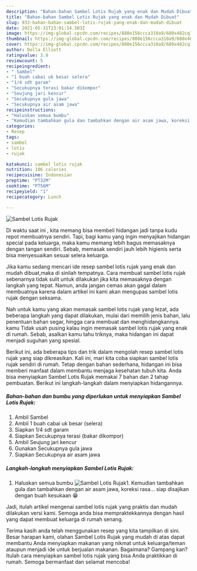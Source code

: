 ```yaml
---
description: "Bahan-bahan Sambel Lotis Rujak yang enak dan Mudah Dibuat"
title: "Bahan-bahan Sambel Lotis Rujak yang enak dan Mudah Dibuat"
slug: 933-bahan-bahan-sambel-lotis-rujak-yang-enak-dan-mudah-dibuat
date: 2021-05-31T23:01:14.503Z
image: https://img-global.cpcdn.com/recipes/880e156ccca310a9/680x482cq70/sambel-lotis-rujak-foto-resep-utama.jpg
thumbnail: https://img-global.cpcdn.com/recipes/880e156ccca310a9/680x482cq70/sambel-lotis-rujak-foto-resep-utama.jpg
cover: https://img-global.cpcdn.com/recipes/880e156ccca310a9/680x482cq70/sambel-lotis-rujak-foto-resep-utama.jpg
author: Della Elliott
ratingvalue: 3.8
reviewcount: 5
recipeingredient:
- " Sambel"
- "1 buah cabai uk besar selera"
- "1/4 sdt garam"
- "Secukupnya terasi bakar dikompor"
- "Seujung jari kencur"
- "Secukupnya gula jawa"
- "Secukupnya air asam jawa"
recipeinstructions:
- "Haluskan semua bumbu"
- "Kemudian tambahkan gula dan tambahkan dengan air asam jawa, koreksi rasa... siap disajikan dengan buah kesukaan 😁"
categories:
- Resep
tags:
- sambel
- lotis
- rujak

katakunci: sambel lotis rujak 
nutrition: 106 calories
recipecuisine: Indonesian
preptime: "PT32M"
cooktime: "PT56M"
recipeyield: "1"
recipecategory: Lunch

---
```



![Sambel Lotis Rujak](https://img-global.cpcdn.com/recipes/880e156ccca310a9/680x482cq70/sambel-lotis-rujak-foto-resep-utama.jpg)

Di waktu  saat ini , kita memang bisa membeli hidangan jadi tanpa kudu repot membuatnya sendiri. Tapi, bagi kamu yang ingin menyajikan hidangan special pada keluarga, maka kamu memang lebih bagus memasaknya dengan tangan sendiri. Sebab, memasak sendiri jauh lebih higienis serta bisa menyesuaikan sesuai selera keluarga.

Jika kamu sedang mencari ide resep sambel lotis rujak yang enak dan mudah dibuat,maka di sinilah tempatnya. Cara membuat sambel lotis rujak  sebenarnya tidak sulit untuk dilakukan jika kita memasaknya dengan langkah yang tepat. Namun, anda jangan cemas akan gagal dalam membuatnya 
karena dalam artikel ini kami akan mengupas sambel lotis rujak dengan seksama.  



Nah untuk kamu yang akan memasak sambel lotis rujak yang lezat, ada beberapa langkah yang dapat dilakukan, mulai dari memilih jenis bahan, lalu penentuan bahan segar, hingga cara membuat dan menghidangkannya. kamu Tidak usah pusing kalau ingin memasak sambel lotis rujak yang enak di rumah. Sebab, asalkan kamu  tahu triknya, maka hidangan ini dapat menjadi suguhan yang spesial.

Berikut ini, ada beberapa tips dan trik dalam mengolah resep sambel lotis rujak yang siap dikreasikan. Kali ini, mari kita coba siapkan sambel lotis rujak sendiri di rumah. Tetap dengan bahan sederhana, hidangan ini bisa memberi manfaat dalam membantu menjaga kesehatan tubuh kita. Anda bisa menyiapkan Sambel Lotis Rujak memakai 7 bahan dan 2 tahap pembuatan. Berikut ini langkah-langkah dalam menyiapkan hidangannya.

<!--inarticleads1-->

##### Bahan-bahan dan bumbu yang diperlukan untuk menyiapkan Sambel Lotis Rujak:

1. Ambil  Sambel
1. Ambil 1 buah cabai uk besar (selera)
1. Siapkan 1/4 sdt garam
1. Siapkan Secukupnya terasi (bakar dikompor)
1. Ambil Seujung jari kencur
1. Gunakan Secukupnya gula jawa
1. Siapkan Secukupnya air asam jawa




<!--inarticleads2-->

##### Langkah-langkah menyiapkan Sambel Lotis Rujak:

1. Haluskan semua bumbu
<img src="https://img-global.cpcdn.com/steps/13ffdf837f0fad6d/160x128cq70/sambel-lotis-rujak-langkah-memasak-1-foto.jpg" alt="Sambel Lotis Rujak">1. Kemudian tambahkan gula dan tambahkan dengan air asam jawa, koreksi rasa... siap disajikan dengan buah kesukaan 😁




Jadi, itulah artikel mengenai  sambel lotis rujak  yang praktis dan mudah dilakukan versi kami. Semoga anda bisa mempraktekkannya dengan hasil yang dapat membuat keluarga di rumah senang. 

Terima kasih anda telah menggunakan resep yang kita tampilkan di sini. Besar harapan kami, olahan  Sambel Lotis Rujak yang mudah di atas dapat membantu Anda menyiapkan makanan yang nikmat untuk keluarga/teman ataupun menjadi ide untuk berjualan makanan. Bagaimana? Gampang kan? Itulah cara menyiapkan sambel lotis rujak yang bisa Anda praktikkan di rumah. Semoga bermanfaat dan selamat mencoba!

